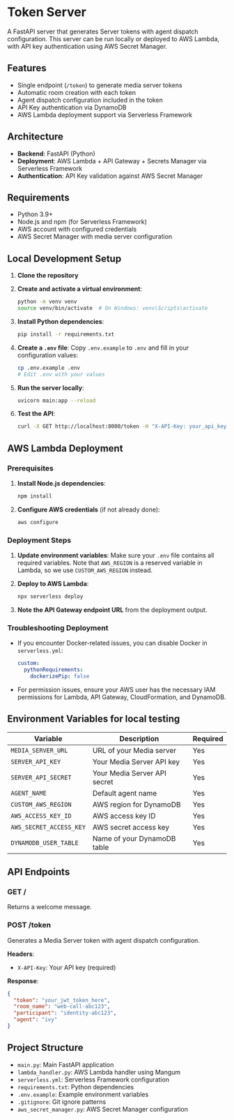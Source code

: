 # Token Server

A FastAPI server that generates Server tokens with agent dispatch configuration. This server can be run locally or deployed to AWS Lambda, with API key authentication using AWS Secret Manager.

## Features

- Single endpoint (`/token`) to generate media server tokens
- Automatic room creation with each token
- Agent dispatch configuration included in the token
- API Key authentication via DynamoDB
- AWS Lambda deployment support via Serverless Framework

## Architecture

- **Backend**: FastAPI (Python)
- **Deployment**: AWS Lambda + API Gateway + Secrets Manager via Serverless Framework
- **Authentication**: API Key validation against AWS Secret Manager

## Requirements

- Python 3.9+
- Node.js and npm (for Serverless Framework)
- AWS account with configured credentials
- AWS Secret Manager with media server configuration


## Local Development Setup

1. **Clone the repository**

2. **Create and activate a virtual environment**:
   ```bash
   python -m venv venv
   source venv/bin/activate  # On Windows: venv\Scripts\activate
   ```

3. **Install Python dependencies**:
   ```bash
   pip install -r requirements.txt
   ```

4. **Create a `.env` file**:
   Copy `.env.example` to `.env` and fill in your configuration values:
   ```bash
   cp .env.example .env
   # Edit .env with your values
   ```

5. **Run the server locally**:
   ```bash
   uvicorn main:app --reload
   ```

6. **Test the API**:
   ```bash
   curl -X GET http://localhost:8000/token -H "X-API-Key: your_api_key_here"
   ```

## AWS Lambda Deployment

### Prerequisites

1. **Install Node.js dependencies**:
   ```bash
   npm install
   ```

2. **Configure AWS credentials** (if not already done):
   ```bash
   aws configure
   ```

### Deployment Steps

1. **Update environment variables**:
   Make sure your `.env` file contains all required variables. Note that `AWS_REGION` is a reserved variable in Lambda, so we use `CUSTOM_AWS_REGION` instead.

2. **Deploy to AWS Lambda**:
   ```bash
   npx serverless deploy
   ```

3. **Note the API Gateway endpoint URL** from the deployment output.

### Troubleshooting Deployment

- If you encounter Docker-related issues, you can disable Docker in `serverless.yml`:
  ```yaml
  custom:
    pythonRequirements:
      dockerizePip: false
  ```

- For permission issues, ensure your AWS user has the necessary IAM permissions for Lambda, API Gateway, CloudFormation, and DynamoDB.

## Environment Variables for local testing

| Variable | Description | Required |
|----------|-------------|----------|
| `MEDIA_SERVER_URL` | URL of your Media server | Yes |
| `SERVER_API_KEY` | Your Media Server API key | Yes |
| `SERVER_API_SECRET` | Your Media Server API secret | Yes |
| `AGENT_NAME` | Default agent name | Yes |
| `CUSTOM_AWS_REGION` | AWS region for DynamoDB | Yes |
| `AWS_ACCESS_KEY_ID` | AWS access key ID | Yes |
| `AWS_SECRET_ACCESS_KEY` | AWS secret access key | Yes |
| `DYNAMODB_USER_TABLE` | Name of your DynamoDB table | Yes |

## API Endpoints

### GET /

Returns a welcome message.

### POST /token

Generates a Media Server token with agent dispatch configuration.

**Headers**:
- `X-API-Key`: Your API key (required)

**Response**:
```json
{
  "token": "your_jwt_token_here",
  "room_name": "web-call-abc123",
  "participant": "identity-abc123",
  "agent": "ivy"
}
```

## Project Structure

- `main.py`: Main FastAPI application
- `lambda_handler.py`: AWS Lambda handler using Mangum
- `serverless.yml`: Serverless Framework configuration
- `requirements.txt`: Python dependencies
- `.env.example`: Example environment variables
- `.gitignore`: Git ignore patterns
- `aws_secret_manager.py`: AWS Secret Manager configuration